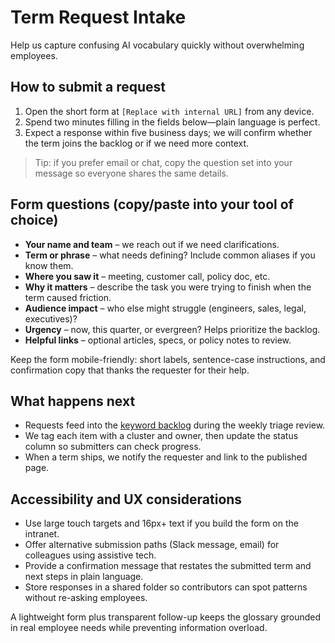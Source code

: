 # Term Request Intake

Help us capture confusing AI vocabulary quickly without overwhelming employees.

## How to submit a request
1. Open the short form at `[Replace with internal URL]` from any device.
2. Spend two minutes filling in the fields below—plain language is perfect.
3. Expect a response within five business days; we will confirm whether the term joins the backlog or if we need more context.

> Tip: if you prefer email or chat, copy the question set into your message so everyone shares the same details.

## Form questions (copy/paste into your tool of choice)
- **Your name and team** – we reach out if we need clarifications.
- **Term or phrase** – what needs defining? Include common aliases if you know them.
- **Where you saw it** – meeting, customer call, policy doc, etc.
- **Why it matters** – describe the task you were trying to finish when the term caused friction.
- **Audience impact** – who else might struggle (engineers, sales, legal, executives)?
- **Urgency** – now, this quarter, or evergreen? Helps prioritize the backlog.
- **Helpful links** – optional articles, specs, or policy notes to review.

Keep the form mobile-friendly: short labels, sentence-case instructions, and confirmation copy that thanks the requester for their help.

## What happens next
- Requests feed into the [keyword backlog](keyword-backlog/) during the weekly triage review.
- We tag each item with a cluster and owner, then update the status column so submitters can check progress.
- When a term ships, we notify the requester and link to the published page.

## Accessibility and UX considerations
- Use large touch targets and 16px+ text if you build the form on the intranet.
- Offer alternative submission paths (Slack message, email) for colleagues using assistive tech.
- Provide a confirmation message that restates the submitted term and next steps in plain language.
- Store responses in a shared folder so contributors can spot patterns without re-asking employees.

A lightweight form plus transparent follow-up keeps the glossary grounded in real employee needs while preventing information overload.
